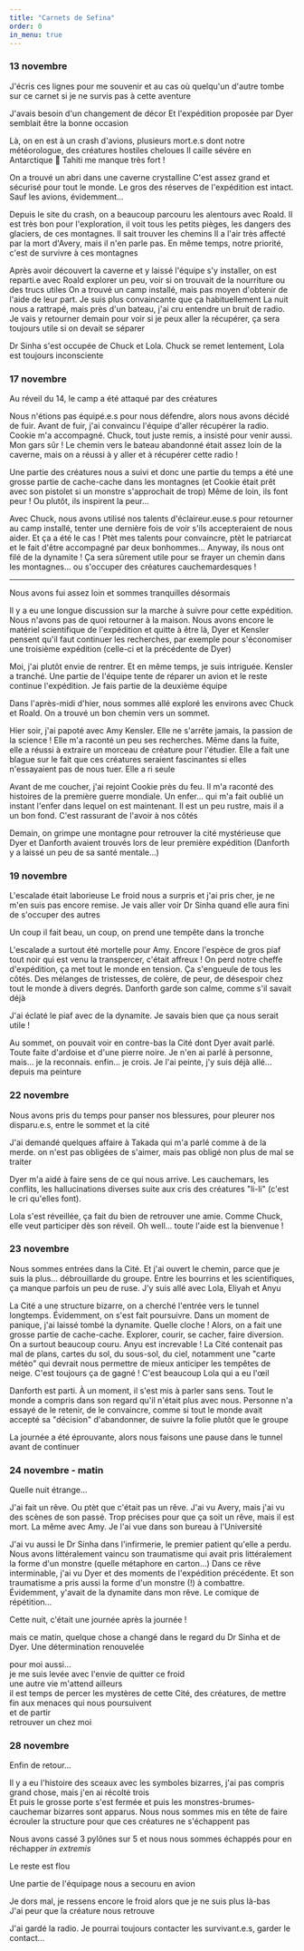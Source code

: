 ```yaml
---
title: "Carnets de Sefina"
order: 0
in_menu: true
---
```

### 13 novembre

J'écris ces lignes pour me souvenir
et au cas où quelqu'un d'autre tombe sur ce carnet si je ne survis pas à cette aventure

J'avais besoin d'un changement de décor 
Et l'expédition proposée par Dyer semblait être la bonne occasion 

Là, on en est à un crash d'avions, plusieurs mort.e.s dont notre météorologue,  des créatures hostiles cheloues
Il caille sévère en Antarctique 🥶 Tahiti me manque très fort !

On a trouvé un abri dans une caverne crystalline
C'est assez grand et sécurisé pour tout le monde. Le gros des réserves de l'expédition est intact. Sauf les avions, évidemment...

Depuis le site du crash, on a beaucoup parcouru les alentours avec Roald. Il est très bon pour l'exploration, il voit tous les petits pièges, les dangers des glaciers, de ces montagnes. Il sait trouver les chemins
Il a l'air très affecté par la mort d'Avery, mais il n'en parle pas. En même temps, notre priorité, c'est de survivre à ces montagnes

Après avoir découvert la caverne et y laissé l'équipe s'y installer, on est reparti.e avec Roald explorer un peu, voir si on trouvait de la nourriture ou des trucs utiles
On a trouvé un camp installé, mais pas moyen d'obtenir de l'aide de leur part. Je suis plus convaincante que ça habituellement
La nuit nous a rattrapé, mais près d'un bateau, j'ai cru entendre un bruit de radio. Je vais y retourner demain pour voir si je peux aller la récupérer, ça sera toujours utile si on devait se séparer 

Dr Sinha s'est occupée de Chuck et Lola. Chuck se remet lentement, Lola est toujours inconsciente 


### 17 novembre

Au réveil du 14, le camp a été attaqué par des créatures

Nous n'étions pas équipé.e.s pour nous défendre, alors nous avons décidé de fuir. Avant de fuir, j'ai convaincu l'équipe d'aller récupérer la radio. Cookie m'a accompagné. Chuck, tout juste remis, a insisté pour venir aussi. Mon gars sûr !
Le chemin vers le bateau abandonné était assez loin de la caverne, mais on a réussi à y aller et à récupérer cette radio !

Une partie des créatures nous a suivi et donc une partie du temps a été une grosse partie de cache-cache dans les montagnes (et Cookie était prêt avec son pistolet si un monstre s'approchait de trop)
Même de loin, ils font peur ! Ou plutôt, ils inspirent la peur...

Avec Chuck, nous avons utilisé nos talents d'éclaireur.euse.s pour retourner au camp installé, tenter une dernière fois de voir s'ils accepteraient de nous aider. Et ça a été le cas ! Ptèt mes talents pour convaincre, ptèt le patriarcat et le fait d'être accompagné par deux bonhommes...
Anyway, ils nous ont filé de la dynamite ! Ça sera sûrement utile pour se frayer un chemin dans les montagnes... ou s'occuper des créatures cauchemardesques !

---

Nous avons fui assez loin et sommes tranquilles désormais

Il y a eu une longue discussion sur la marche à suivre pour cette expédition. Nous n'avons pas de quoi retourner à la maison. Nous avons encore le matériel scientifique de l'expédition et quitte à être là, Dyer et Kensler pensent qu'il faut continuer les recherches, par exemple pour s'économiser une troisième expédition (celle-ci et la précédente de Dyer)

Moi, j'ai plutôt envie de rentrer. Et en même temps, je suis intriguée. Kensler a tranché. Une partie de l'équipe tente de réparer un avion et le reste continue l'expédition. Je fais partie de la deuxième équipe

Dans l'après-midi d'hier, nous sommes allé exploré les environs avec Chuck et Roald. On a trouvé un bon chemin vers un sommet.

Hier soir, j'ai papoté avec Amy Kensler. Elle ne s'arrête jamais, la passion de la science ! Elle m'a raconté un peu ses recherches. Même dans la fuite, elle a réussi à extraire un morceau de créature pour l'étudier. Elle a fait une blague sur le fait que ces créatures seraient fascinantes si elles n'essayaient pas de nous tuer. Elle a ri seule

Avant de me coucher, j'ai rejoint Cookie près du feu. Il m'a raconté des histoires de la première guerre mondiale. Un enfer... qui m'a fait oublié un instant l'enfer dans lequel on est maintenant. Il est un peu rustre, mais il a un bon fond. C'est rassurant de l'avoir à nos côtés

Demain, on grimpe une montagne pour retrouver la cité mystérieuse que Dyer et Danforth avaient trouvés lors de leur première expédition (Danforth y a laissé un peu de sa santé mentale...) 


### 19 novembre

L'escalade était laborieuse
Le froid nous a surpris et j'ai pris cher, je ne m'en suis pas encore remise. Je vais aller voir Dr Sinha quand elle aura fini de s'occuper des autres

Un coup il fait beau, un coup, on prend une tempête dans la tronche

L'escalade a surtout été mortelle pour Amy. Encore l'espèce de gros piaf tout noir qui est venu la transpercer, c'était affreux !
On perd notre cheffe d'expédition, ça met tout le monde en tension. Ça s'engueule de tous les côtés. Des mélanges de tristesses, de colère, de peur, de désespoir chez tout le monde à divers degrés. Danforth garde son calme, comme s'il savait déjà

J'ai éclaté le piaf avec de la dynamite. Je savais bien que ça nous serait utile !

Au sommet, on pouvait voir en contre-bas la Cité dont Dyer avait parlé. Toute faite d'ardoise et d'une pierre noire. Je n'en ai parlé à personne, mais... je la reconnais. enfin... je crois. Je l'ai peinte, j'y suis déjà allé... depuis ma peinture 


### 22 novembre

Nous avons pris du temps pour panser nos blessures, pour pleurer nos disparu.e.s, entre le sommet et la cité

J'ai demandé quelques affaire à Takada qui m'a parlé comme à de la merde. on n'est pas obligées de s'aimer, mais pas obligé non plus de mal se traiter

Dyer m'a aidé à faire sens de ce qui nous arrive. Les cauchemars, les conflits, les hallucinations diverses suite aux cris des créatures "li-li" (c'est le cri qu'elles font).

Lola s'est réveillée, ça fait du bien de retrouver une amie. Comme Chuck, elle veut participer dès son réveil. Oh well... toute l'aide est la bienvenue !


### 23 novembre

Nous sommes entrées dans la Cité. Et j'ai ouvert le chemin, parce que je suis la plus... débrouillarde du groupe. Entre les bourrins et les scientifiques, ça manque parfois un peu de ruse. J'y suis allé avec Lola, Eliyah et Anyu

La Cité a une structure bizarre, on a cherché l'entrée vers le tunnel longtemps. Évidemment, on s'est fait poursuivre. Dans un moment de panique, j'ai laissé tombé la dynamite. Quelle cloche !
Alors, on a fait une grosse partie de cache-cache. Explorer, courir, se cacher, faire diversion. On a surtout beaucoup couru. Anyu est increvable !
La Cité contenait pas mal de plans, cartes du sol, du sous-sol, du ciel, notamment une "carte météo" qui devrait nous permettre de mieux anticiper les tempêtes de neige. C'est toujours ça de gagné ! C'est beaucoup Lola qui a eu l'œil

Danforth est parti. À un moment, il s'est mis à parler sans sens. Tout le monde a compris dans son regard qu'il n'était plus avec nous. Personne n'a essayé de le retenir, de le convaincre, comme si tout le monde avait accepté sa "décision" d'abandonner, de suivre la folie plutôt que le groupe

La journée a été éprouvante, alors nous faisons une pause dans le tunnel avant de continuer 


### 24 novembre - matin

Quelle nuit étrange...

J'ai fait un rêve. Ou ptèt que c'était pas un rêve. J'ai vu Avery, mais j'ai vu des scènes de son passé. Trop précises pour que ça soit un rêve, mais il est mort. La même avec Amy. Je l'ai vue dans son bureau à l'Université

J'ai vu aussi le Dr Sinha dans l'infirmerie, le premier patient qu'elle a perdu. Nous avons littéralement vaincu son traumatisme qui avait pris littéralement la forme d'un monstre (quelle métaphore en carton...)
Dans ce rêve interminable, j'ai vu Dyer et des moments de l'expédition précédente. Et son traumatisme a pris aussi la forme d'un monstre (!) à combattre. Évidemment, y'avait de la dynamite dans mon rêve. Le comique de répétition...

Cette nuit, c'était une journée après la journée !

mais ce matin, quelque chose a changé dans le regard du Dr Sinha et de Dyer. Une détermination renouvelée

pour moi aussi...\
je me suis levée avec l'envie de quitter ce froid\
une autre vie m'attend ailleurs\
il est temps de percer les mystères de cette Cité, des créatures, de mettre fin aux menaces qui nous poursuivent\
et de partir\
retrouver un chez moi 


### 28 novembre

Enfin de retour...

Il y a eu l'histoire des sceaux avec les symboles bizarres, j'ai pas compris grand chose, mais j'en ai récolté trois\
Et puis le grosse porte s'est fermée et puis les monstres-brumes-cauchemar bizarres sont apparus. Nous nous sommes mis en tête de faire écrouler la structure pour que ces créatures ne s'échappent pas

Nous avons cassé 3 pylônes sur 5 et nous nous sommes échappés pour en réchapper *in extremis*

Le reste est flou

Une partie de l'équipage nous a secouru en avion

Je dors mal, je ressens encore le froid alors que je ne suis plus là-bas\
J'ai peur que la créature nous retrouve

J'ai gardé la radio. Je pourrai toujours contacter les survivant.e.s, garder le contact... 